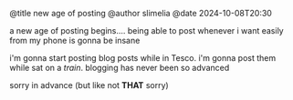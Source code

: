 @title new age of posting @author slimelia @date 2024-10-08T20:30

a new age of posting begins.... being able to post whenever i want easily from my phone is gonna be insane

i'm gonna start posting blog posts while in Tesco. i'm gonna post them while sat on a *train*. blogging has never been so advanced

sorry in advance (but like not **THAT** sorry)
